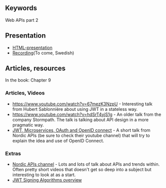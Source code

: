 ## Keywords
Web APIs part 2

## Presentation
- [HTML-presentation](https://rawgit.com/1dv527/syllabus/master/lectures/03/index.html#/)
- [Recording](#)(To come, Swedish)

## Articles, resources
In the book: Chapter 9

### Articles, Videos
- https://www.youtube.com/watch?v=67mezK3NzpU - Interesting talk from Hubert Sablonnière about using JWT in a stateless way.
- https://www.youtube.com/watch?v=hdSrT4yjS1g - An older talk from the company Stormpath. The talk is talking about API design in a more pragmatic way.
- [JWT, Microservices, OAuth and OpenID connect](https://www.youtube.com/watch?v=BdKmZ7mPNns) - A short talk from Nordic APIs (be sure to check their youtube channel) that will try to explain the idea and use of OpenID Connect.
### Extras
- [Nordic APIs channel](https://www.youtube.com/channel/UC7ZFDwIPQO46bnQkd80XlDg) - Lots and lots of talk about APIs and trends within. Often pretty short videos that doesn't get so deep into a subject but interesting to look at as a start.
- [JWT Signing Algorithms overview](https://auth0.com/blog/json-web-token-signing-algorithms-overview/)
